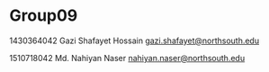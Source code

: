 # Group09

1430364042	Gazi Shafayet Hossain	<gazi.shafayet@northsouth.edu>

1510718042	Md. Nahiyan Naser	<nahiyan.naser@northsouth.edu>

